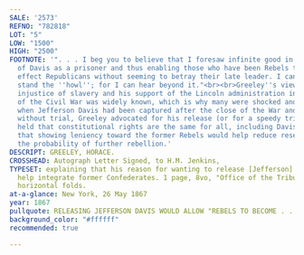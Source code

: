 ```yaml
---
SALE: '2573'
REFNO: "782818"
LOT: "5"
LOW: "1500"
HIGH: "2500"
FOOTNOTE: '". . . I beg you to believe that I foresaw infinite good in getting rid
  of Davis as a prisoner and thus enabling those who have been Rebels to become in
  effect Republicans without seeming to betray their late leader. I can afford to
  stand the ''howl''; for I can hear beyond it."<br><br>Greeley''s views about the
  injustice of slavery and his support of the Lincoln administration in its conduct
  of the Civil War was widely known, which is why many were shocked and outraged that,
  when Jefferson Davis had been captured after the close of the War and held in prison
  without trial, Greeley advocated for his release (or for a speedy trial). Greeley
  held that constitutional rights are the same for all, including Davis, and moreover
  that showing leniency toward the former Rebels would help reduce resentment and
  the probability of further rebellion.'
DESCRIPT: GREELEY, HORACE.
CROSSHEAD: Autograph Letter Signed, to H.M. Jenkins,
TYPESET: explaining that his reason for wanting to release [Jefferson] Davis is to
  help integrate former Confederates. 1 page, 8vo, "Office of the Tribune" stationery;
  horizontal folds.
at-a-glance: New York, 26 May 1867
year: 1867
pullquote: RELEASING JEFFERSON DAVIS WOULD ALLOW "REBELS TO BECOME . . . REPUBLICANS"
background_color: "#ffffff"
recommended: true

---
```

